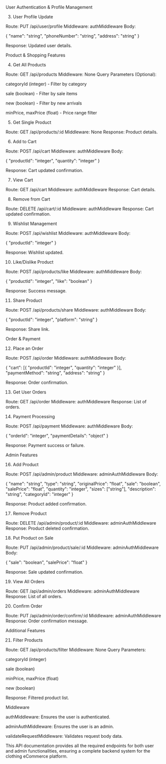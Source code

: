 User Authentication & Profile Management



3. User Profile Update

Route: PUT /api/user/profile
Middleware: authMiddleware
Body:

{
  "name": "string",
  "phoneNumber": "string",
  "address": "string"
}

Response: Updated user details.

Product & Shopping Features

4. Get All Products

Route: GET /api/products
Middleware: None
Query Parameters (Optional):

categoryId (integer) - Filter by category

sale (boolean) - Filter by sale items

new (boolean) - Filter by new arrivals

minPrice, maxPrice (float) - Price range filter

5. Get Single Product

Route: GET /api/products/:id
Middleware: None
Response: Product details.

6. Add to Cart

Route: POST /api/cart
Middleware: authMiddleware
Body:

{
  "productId": "integer",
  "quantity": "integer"
}

Response: Cart updated confirmation.

7. View Cart

Route: GET /api/cart
Middleware: authMiddleware
Response: Cart details.

8. Remove from Cart

Route: DELETE /api/cart/:id
Middleware: authMiddleware
Response: Cart updated confirmation.

9. Wishlist Management

Route: POST /api/wishlist
Middleware: authMiddleware
Body:

{
  "productId": "integer"
}

Response: Wishlist updated.

10. Like/Dislike Product

Route: POST /api/products/like
Middleware: authMiddleware
Body:

{
  "productId": "integer",
  "like": "boolean"
}

Response: Success message.

11. Share Product

Route: POST /api/products/share
Middleware: authMiddleware
Body:

{
  "productId": "integer",
  "platform": "string"
}

Response: Share link.

Order & Payment

12. Place an Order

Route: POST /api/order
Middleware: authMiddleware
Body:

{
  "cart": [{ "productId": "integer", "quantity": "integer" }],
  "paymentMethod": "string",
  "address": "string"
}

Response: Order confirmation.

13. Get User Orders

Route: GET /api/order
Middleware: authMiddleware
Response: List of orders.

14. Payment Processing

Route: POST /api/payment
Middleware: authMiddleware
Body:

{
  "orderId": "integer",
  "paymentDetails": "object"
}

Response: Payment success or failure.

Admin Features


16. Add Product

Route: POST /api/admin/product
Middleware: adminAuthMiddleware
Body:

{
  "name": "string",
  "type": "string",
  "originalPrice": "float",
  "sale": "boolean",
  "salePrice": "float",
  "quantity": "integer",
  "sizes": ["string"],
  "description": "string",
  "categoryId": "integer"
}

Response: Product added confirmation.

17. Remove Product

Route: DELETE /api/admin/product/:id
Middleware: adminAuthMiddleware
Response: Product deleted confirmation.

18. Put Product on Sale

Route: PUT /api/admin/product/sale/:id
Middleware: adminAuthMiddleware
Body:

{
  "sale": "boolean",
  "salePrice": "float"
}

Response: Sale updated confirmation.

19. View All Orders

Route: GET /api/admin/orders
Middleware: adminAuthMiddleware
Response: List of all orders.

20. Confirm Order

Route: PUT /api/admin/order/confirm/:id
Middleware: adminAuthMiddleware
Response: Order confirmation message.

Additional Features

21. Filter Products

Route: GET /api/products/filter
Middleware: None
Query Parameters:

categoryId (integer)

sale (boolean)

minPrice, maxPrice (float)

new (boolean)

Response: Filtered product list.

Middleware

authMiddleware: Ensures the user is authenticated.

adminAuthMiddleware: Ensures the user is an admin.

validateRequestMiddleware: Validates request body data.

This API documentation provides all the required endpoints for both user and admin functionalities, ensuring a complete backend system for the clothing eCommerce platform.
